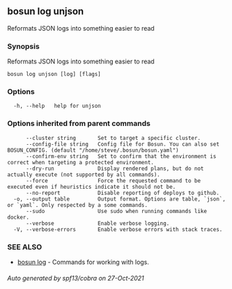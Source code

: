 ## bosun log unjson

Reformats JSON logs into something easier to read

### Synopsis

Reformats JSON logs into something easier to read

```
bosun log unjson [log] [flags]
```

### Options

```
  -h, --help   help for unjson
```

### Options inherited from parent commands

```
      --cluster string       Set to target a specific cluster.
      --config-file string   Config file for Bosun. You can also set BOSUN_CONFIG. (default "/home/steve/.bosun/bosun.yaml")
      --confirm-env string   Set to confirm that the environment is correct when targeting a protected environment.
      --dry-run              Display rendered plans, but do not actually execute (not supported by all commands).
      --force                Force the requested command to be executed even if heuristics indicate it should not be.
      --no-report            Disable reporting of deploys to github.
  -o, --output table         Output format. Options are table, `json`, or `yaml`. Only respected by a some commands.
      --sudo                 Use sudo when running commands like docker.
      --verbose              Enable verbose logging.
  -V, --verbose-errors       Enable verbose errors with stack traces.
```

### SEE ALSO

* [bosun log](bosun_log.md)	 - Commands for working with logs.

###### Auto generated by spf13/cobra on 27-Oct-2021
